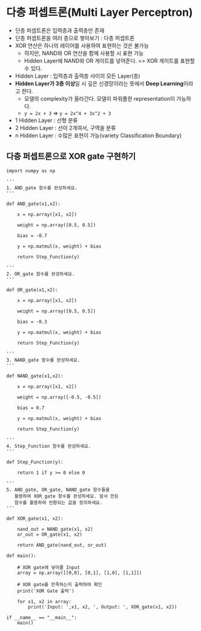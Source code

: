 # 다층 퍼셉트론(Multi Layer Perceptron)

- 단층 퍼셉트론은 입력층과 출력층만 존재
- 단층 퍼셉트론을 여러 층으로 쌓아보기 : 다층 퍼셉트론
- XOR 연산은 하나의 레이어를 사용하여 표현하는 것은 불가능
    - 하지만, NAND와 OR 연산을 함께 사용할 시 표현 가능
    - Hidden Layer에 NAND와 OR 게이트를 넣어준다. => XOR 게이트를 표현할 수 있다.
- Hidden Layer : 입력층과 출력층 사이의 모든 Layer(층)
- **Hidden Layer가 3층 이상**일 시 깊은 신경망이라는 뜻에서 **Deep Learning**이라고 한다.
    - 모델의 complexity가 올라간다. 모델이 파워풀한 representation이 가능하다. 
    - `y = 2x + 3` => `y = 2x^4 + 3x^2 + 3`
- 1 Hidden Layer : 선형 분류
- 2 Hidden Layer : 선이 2개여서, 구역을 분류
- n Hidden Layer : 수많은 표현이 가능(variety Classification Boundary)

## 다층 퍼셉트론으로 XOR gate 구현하기

```
import numpy as np

'''
1. AND_gate 함수를 완성하세요. 
'''

def AND_gate(x1,x2):
    
    x = np.array([x1, x2])
    
    weight = np.array([0.5, 0.5])
    
    bias = -0.7
    
    y = np.matmul(x, weight) + bias
    
    return Step_Function(y) 

'''
2. OR_gate 함수를 완성하세요.
'''

def OR_gate(x1,x2):
    
    x = np.array([x1, x2])
    
    weight = np.array([0.5, 0.5])
    
    bias = -0.3
    
    y = np.matmul(x, weight) + bias
    
    return Step_Function(y) 

'''
3. NAND_gate 함수를 완성하세요.
'''

def NAND_gate(x1,x2):
    
    x = np.array([x1, x2])
    
    weight = np.array([-0.5, -0.5])
    
    bias = 0.7
    
    y = np.matmul(x, weight) + bias
    
    return Step_Function(y) 

'''
4. Step_Function 함수를 완성하세요.
'''

def Step_Function(y):
    
    return 1 if y >= 0 else 0

'''
5. AND_gate, OR_gate, NAND_gate 함수들을
   활용하여 XOR_gate 함수를 완성하세요. 앞서 만든
   함수를 활용하여 반환되는 값을 정의하세요.
'''

def XOR_gate(x1, x2):
    
    nand_out = NAND_gate(x1, x2)
    or_out = OR_gate(x1, x2)

    return AND_gate(nand_out, or_out)
    
def main():
    
    # XOR gate에 넣어줄 Input
    array = np.array([[0,0], [0,1], [1,0], [1,1]])
    
    # XOR gate를 만족하는지 출력하여 확인
    print('XOR Gate 출력')
    
    for x1, x2 in array:
        print('Input: ',x1, x2, ', Output: ', XOR_gate(x1, x2))

if __name__ == "__main__":
    main()
```
